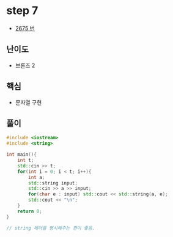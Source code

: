 # step 7
- [2675 번](https://www.acmicpc.net/problem/2675)
## 난이도
- 브론즈 2
## 핵심
- 문자열 구현

## 풀이
```c++
#include <iostream>
#include <string>

int main(){
    int t;
    std::cin >> t;
    for(int i = 0; i < t; i++){
        int a;
        std::string input;
        std::cin >> a >> input;
        for(char e : input) std::cout << std::string(a, e);
        std::cout << "\n";
    }
    return 0;
}

// string 헤더를 명시해주는 편이 좋음.
```
